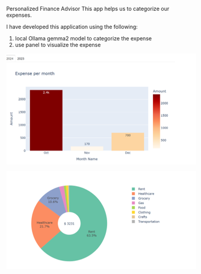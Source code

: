 Personalized Finance Advisor
This app helps us to categorize our expenses.

I have developed this application using the following:
1. local Ollama gemma2 model to categorize the expense
2. use panel to visualize the expense 


![alt text](https://github.com/yashu879/PersonalizedFinanceAdvisor/blob/main/ExpensePerMonth.png)


![alt text](https://github.com/yashu879/PersonalizedFinanceAdvisor/blob/main/ExpenseBasedOnCategory.png)
